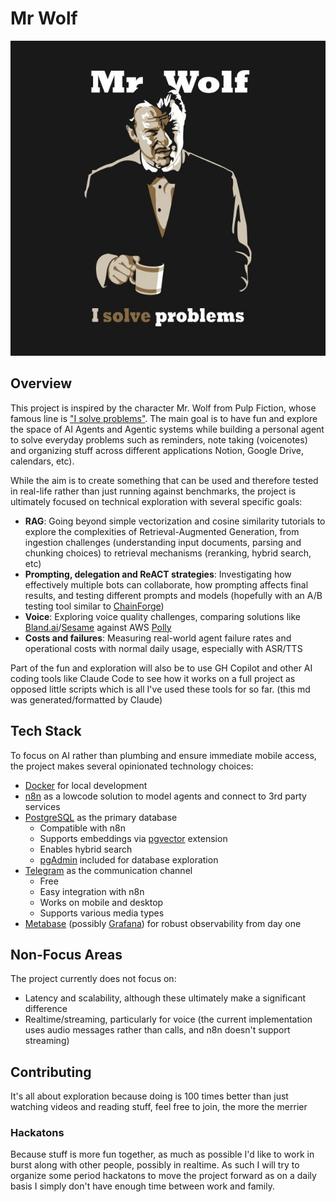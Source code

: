 # Mr Wolf

![Mr Wolf](media/mrwolf.jpg)

## Overview

This project is inspired by the character Mr. Wolf from Pulp Fiction, whose famous line is ["I solve problems"](https://www.youtube.com/watch?v=ZN12-hJI7ws). The main goal is to have fun and explore the space of AI Agents and Agentic systems while building a personal agent to solve everyday problems such as reminders, note taking (voicenotes) and organizing stuff across different applications Notion, Google Drive, calendars, etc).

While the aim is to create something that can be used and therefore tested in real-life rather than just running against benchmarks, the project is ultimately focused on technical exploration with several specific goals:

- **RAG**: Going beyond simple vectorization and cosine similarity tutorials to explore the complexities of Retrieval-Augmented Generation, from ingestion challenges (understanding input documents, parsing and chunking choices) to retrieval mechanisms (reranking, hybrid search, etc)
- **Prompting, delegation and ReACT strategies**: Investigating how effectively multiple bots can collaborate, how prompting affects final results, and testing different prompts and models (hopefully with an A/B testing tool similar to [ChainForge](https://chainforge.ai/))
- **Voice**: Exploring voice quality challenges, comparing solutions like [Bland.ai](https://www.bland.ai)/[Sesame](https://www.sesame.ai) against AWS [Polly](https://aws.amazon.com/polly/)
- **Costs and failures**: Measuring real-world agent failure rates and operational costs with normal daily usage, especially with ASR/TTS

Part of the fun and exploration will also be to use GH Copilot and other AI coding tools like Claude Code to see how it works on a full project as opposed little scripts which is all I've used these tools for so far. (this md was generated/formatted by Claude)

## Tech Stack

To focus on AI rather than plumbing and ensure immediate mobile access, the project makes several opinionated technology choices:

- [Docker](https://www.docker.com) for local development
- [n8n](https://n8n.io) as a lowcode solution to model agents and connect to 3rd party services
- [PostgreSQL](https://www.postgresql.org) as the primary database
  - Compatible with n8n
  - Supports embeddings via [pgvector](https://github.com/pgvector/pgvector) extension
  - Enables hybrid search
  - [pgAdmin](https://www.pgadmin.org) included for database exploration
- [Telegram](https://telegram.org) as the communication channel
  - Free
  - Easy integration with n8n
  - Works on mobile and desktop
  - Supports various media types
- [Metabase](https://www.metabase.com) (possibly [Grafana](https://grafana.com)) for robust observability from day one

## Non-Focus Areas

The project currently does not focus on:

- Latency and scalability, although these ultimately make a significant difference
- Realtime/streaming, particularly for voice (the current implementation uses audio messages rather than calls, and n8n doesn't support streaming)

## Contributing

It's all about exploration because doing is 100 times better than just watching videos and reading stuff, feel free to join, the more the merrier

### Hackatons
Because stuff is more fun together, as much as possible I'd like to work in burst along with other people, possibly in realtime. As such I will try to organize some period hackatons to move the project forward as on a daily basis I simply don't have enough time between work and family.